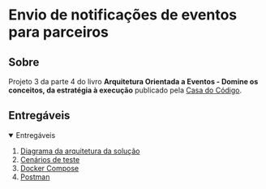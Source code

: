 # Envio de notificações de eventos para parceiros

## Sobre

Projeto 3 da parte 4 do livro **Arquitetura Orientada a Eventos - Domine os conceitos, da estratégia à execução** publicado pela [Casa do Código](https://www.casadocodigo.com.br/).

## Entregáveis

<!-- TABLE OF CONTENTS -->
<details open="open">
  <summary>Entregáveis</summary>
  <ol>    
    <li>
      <a href="/cap12/entregaveis/1-diagrama-arquitetura-solucao.md">Diagrama da arquitetura da solução</a>
    </li>
    <li>
      <a href="/cap12/entregaveis/3-cenarios-de-teste.md">Cenários de teste</a>	    
    </li>
    <li>
      <a href="/cap12/entregaveis/4-docker-compose.md">Docker Compose</a>	   
    </li>      
    <li>
      <a href="/cap12/entregaveis/5-postman.md">Postman</a>
    </li>
  </ol>
</details>